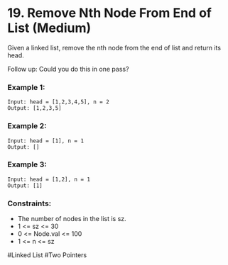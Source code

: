 # 19. Remove Nth Node From End of List (Medium)

Given a linked list, remove the nth node from the end of list and return its head.

Follow up: Could you do this in one pass?

### Example 1:

```
Input: head = [1,2,3,4,5], n = 2
Output: [1,2,3,5]
```

### Example 2:

```
Input: head = [1], n = 1
Output: []
```

### Example 3:

```
Input: head = [1,2], n = 1
Output: [1]
```

### Constraints:

- The number of nodes in the list is sz.
- 1 <= sz <= 30
- 0 <= Node.val <= 100
- 1 <= n <= sz

#Linked List #Two Pointers
